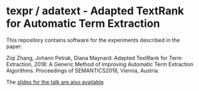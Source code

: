 # texpr / adatext - Adapted TextRank for Automatic Term Extraction

This repository contains software for the experiments described in the paper:

Ziqi Zhang, Johann Petrak, Diana Maynard: Adapted TextRank for Term Extraction, 2018: A Generic Method of
Improving Automatic Term Extraction Algorithms. Proceedings of SEMANTICS2018, Vienna, Austria.

The [slides for the talk are also available](https://www.slideshare.net/johannpetrak/semantics2018-zhangpetrakmaynard-adapted-textrank-for-term-extraction-a-generic-method-of-improving-automatic-term-extraction-algorithms/johannpetrak/semantics2018-zhangpetrakmaynard-adapted-textrank-for-term-extraction-a-generic-method-of-improving-automatic-term-extraction-algorithms)
